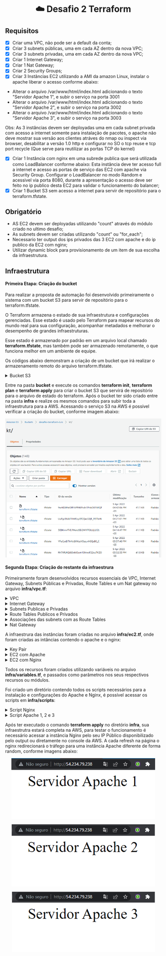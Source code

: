 <h1 align="center">
    <a>☁️ Desafio 2 Terraform</a>
</h1>

## Requisitos

- [x] Criar uma VPC, não pode ser a default da conta;
- [x] Criar 3 subnets públicas, uma em cada AZ dentro da nova VPC;
- [x] Criar 3 subnets privadas, uma em cada AZ dentro da nova VPC;
- [x] Criar 1 Internet Gateway;
- [x] Criar 1 Nat Gateway;
- [x] Criar 2 Security Groups;
- [x] Criar 3 Instâncias EC2 utilizando a AMI da amazon Linux, instalar o apache liberar o acesso conforme abaixo:
- Alterar o arquivo /var/www/html/index.html adicionando o texto "Servidor Apache 1", e subir o serviço na porta 3001
- Alterar o arquivo /var/www/html/index.html adicionando o texto "Servidor Apache 2", e subir o serviço na porta 3002
- Alterar o arquivo /var/www/html/index.html adicionando o texto "Servidor Apache 3", e subir o serviço na porta 3003

Obs: As 3 instâncias devem ser deployadas uma em cada subnet privada com acesso a internet somente para instalação de pacotes, o apache não deve mostrar sua versão aos clientes atráves do nmap ou inspect via browser, desabilitar a versão 1.0 http e configurar no SO o tcp reuse e tcp port recycle (Que serve para reutilizar as portas TCP do kernel)
- [x] Criar 1 Instância com nginx em uma subrede publica que será utilizada como LoadBalancer conforme abaixo: Esta instância deve ter acesso full a internet e acesso as portas de serviço das EC2 com apache via Security Group. Configurar o LoadBalancer no modo Random e acessivel via porta 8080, durante a apresentação o acesso deve ser feito no ip publico desta EC2 para validar o funcionamento do balancer;
- [x] Criar 1 Bucket S3 sem acesso a internet para servir de repositório para o terraform.tfstate.

## Obrigatório

- AS EC2 devem ser deployadas utilizando "count" através do módulo criado no ultimo desafio;
- As subnets devem ser criadas utilizando "count" ou "for_each";
- Necessario ter output dos ips privados das 3 EC2 com apache e do ip publico da EC2 com nginx;
- Utilizar dynamic block para provisionamento de um item de sua escolha da infraestrutura.

## Infraestrutura

#### Primeira Etapa: Criação do bucket 

Para realizar a proposta de automação foi desenvolvido primeiramente o sistema com um bucket S3 para servir de repositório para o terraform.tfstate.

O Terraform armazena o estado de sua infraestrutura e configurações gerenciadas. Esse estado é usado pelo Terraform para mapear recursos do mundo real para sua configuração, acompanhar metadados e melhorar o desempenho de grandes infraestruturas.

Esse estado é armazenado por padrão em um arquivo local chamado **terraform.tfstate**, mas também pode ser armazenado remotamente, o que funciona melhor em um ambiente de equipe.

Os códigos abaixo demonstram a criação de um bucket que irá realizar o armazenamento remoto do arquivo terraform.tfstate.

<details><summary>Bucket S3</summary>

Primeiramente é necessário criar o bucket que irá armazenar o arquivo no **bucket/main.tf**.

```js
resource "aws_s3_bucket" "kt-terraform" {
  bucket = "desafio-terraform-luis" 

  
  versioning {
    enabled = true
  }
  
  tags = {
    Description = "Armazenamento do arquivo do terraform.tfstate"
    ManagedBy   = "Terraform"
    Owner       = "Luis Campos"
    CreatedAt   = "2022-02-05"
  }
}

```
No arquivo **infra/main.tf** é criado o backend que irá popular o bucket S3.

```js
terraform {

  required_providers {
    aws = {
      source  = "hashicorp/aws"
      version = "3.23.0"
    }
  }
  
  backend "s3" {
    bucket  = "desafio-terraform-luis"
    key     = "kt/terraform.tfstate"
    region  = "us-east-1"
    profile = "desafio2"
  }
}
```
</details>

<p></p>

Entre na pasta **bucket** e execute os comandos **terraform init**, **terraform plan** e **terraform apply** para criar o bucket S3 que servirá de repositório para o arquivo de estado do terraform. Após o bucket ter sido criado entre na pasta **infra** e realize os mesmos comandos para subir toda a infraestrutura para a AWS.
Acessando o serviço S3 na AWS é possível verificar a criação do bucket, conforme imagem abaixo:

<p></p>

<p align="center">
  <img <img src="/infra/imagens/s3.png">
</p>

#### Segunda Etapa: Criação do restante da infraestrura 

Primeiramente foram desenvolvidos recursos essenciais de VPC, Internet Gateway, Subnets Públicas e Privadas, Route Tables e um Nat gateway no arquivo **infra/vpc.tf**:
<details><summary>VPC</summary>

```js

# Criação da VPC
resource "aws_vpc" "vpc" {
  cidr_block = "192.168.0.0/16"
  tags       = merge(local.common_tags, { Name = "Terraform VPC" })
}

```
<p></p>
</details>

<details><summary>Internet Gateway</summary>

```js

# Criação do Internet Gateway
resource "aws_internet_gateway" "igtw" {
  vpc_id = aws_vpc.vpc.id
  tags   = merge(local.common_tags, { Name = "Terraform IGW" })
}

```
<p></p>
</details>

<details><summary>Subnets Publicas e Privadas</summary>

```js

# Criação das subnets públicas
resource "aws_subnet" "pub_subnet" {
  count                   = length(var.public_subnet_ip)
  vpc_id                  = aws_vpc.vpc.id
  availability_zone       = var.azs[count.index]
  cidr_block              = var.public_subnet_ip[count.index]
  map_public_ip_on_launch = true
  tags                    = merge(local.common_tags, { Name = "Public Subnet ${count.index + 1}" })
}

# Criação das subnets privadas
resource "aws_subnet" "pvt_subnet" {
  count             = length(var.private_subnet_ip)
  vpc_id            = aws_vpc.vpc.id
  availability_zone = var.azs[count.index]
  cidr_block        = var.private_subnet_ip[count.index]
  tags              = merge(local.common_tags, { Name = "Private Subnet ${count.index + 1}" })
}
```
<p></p>
</details>

<details><summary>Route Tables Publicos e Privados</summary>

```js

# Criação da Route Table Public
resource "aws_route_table" "public" {
  vpc_id = aws_vpc.vpc.id

  route {
    cidr_block = "0.0.0.0/0"
    gateway_id = aws_internet_gateway.igtw.id
  }

  tags = merge(local.common_tags, { Name = "Route Table Public" })
}

# Criação da Route Table Private
resource "aws_route_table" "private" {
  vpc_id = aws_vpc.vpc.id

  route {
    cidr_block = "0.0.0.0/0"
    gateway_id = aws_nat_gateway.nat.id
  }

  tags = merge(local.common_tags, { Name = "Route Table Private" })
}
```
<p></p>
</details>

<details><summary>Associações das subnets com as Route Tables</summary>

```js

# Criação da associação das Subnets na Route Table Publica
resource "aws_route_table_association" "pub_association" {
  count          = length(var.public_subnet_ip)
  subnet_id      = aws_subnet.pub_subnet[count.index].id
  route_table_id = aws_route_table.public.id
}

# Criação da associação das Subnets na Route Table Privada
resource "aws_route_table_association" "pvt_association" {
  count          = length(var.private_subnet_ip)
  subnet_id      = aws_subnet.pvt_subnet[count.index].id
  route_table_id = aws_route_table.private.id
}

```
<p></p>
</details>

<details><summary>Nat Gateway</summary>

```js

resource "aws_eip" "this" {
  vpc = true
}

# Criação do Nat Gateway
resource "aws_nat_gateway" "nat" {
  allocation_id = aws_eip.this.id
  subnet_id     = aws_subnet.pub_subnet[1].id

  tags = {
    Name = "gw NAT"
  }

  # To ensure proper ordering, it is recommended to add an explicit dependency
  # on the Internet Gateway for the VPC.
  depends_on = [aws_internet_gateway.igtw]
}

```
<p></p>
</details>

<p></p>

A infraestrura das instâncias foram criadas no arquivo **infra/ec2.tf**, onde foram criadas as intâncias contendo o apache e o nginx:

<details><summary>Key Pair</summary>

```js

# Criação da key pair
resource "aws_key_pair" "my_key" {
  key_name   = "aws_key"
  public_key = file(pathexpand("~/.ssh/id_rsa.pub"))
}

```
<p></p>
</details>

<details><summary>EC2 com Apache</summary>

```js

# Criação das EC2 com Apache instalado
module "aws_instance_ec2_apache" {
  source = "./module_apache"

  count                  = length(var.private_subnet_ip)
  ami                    = var.ami
  instance_type          = var.instance_type
  key_name               = aws_key_pair.my_key.key_name
  vpc_security_group_ids = [aws_security_group.ec2_rules_apache.id]
  subnet_id              = aws_subnet.pvt_subnet[count.index].id
  private_ip             = var.private_ip[count.index]
  user_data              = file(var.server_apache[count.index])

  tags = merge(local.common_tags, { Name = "Instance Apache ${count.index + 1}" })
}

```
<p></p>
</details>

<details><summary>EC2 com Nginx</summary>

```js

# Criação das EC2 com Nginx instalado
module "aws_instance_ec2_nginx" {
  source = "./module_nginx"

  ami                    = var.ami
  instance_type          = var.instance_type
  key_name               = aws_key_pair.my_key.key_name
  vpc_security_group_ids = [aws_security_group.ec2_rules_nginx.id]
  subnet_id              = aws_subnet.pub_subnet[0].id
  user_data              = file("./scripts/nginx.sh")

  tags = merge(local.common_tags, { Name = "Instance Nginx" })
}

```
<p></p>
</details>

<p></p>

Todos os recursos foram criados utilizando variáveis no arquivo **infra/variables.tf**, e passados como parâmetros nos seus respectivos recursos ou módulos.

<p></p>

Foi criado um diretório contendo todos os scripts necessários para a instalação e configurações do Apache e Nginx, é possível acessar os scripts em **infra/scripts**:

<p></p>

<details><summary>Script Nginx</summary>

```js

#!/bin/bash
sudo su
sudo yum update -y
sudo amazon-linux-extras install nginx1.12 -y
sudo systemctl start nginx

ssh-keygen -t rsa -f /home/oracle/.ssh/id_rsa -q -P ""
echo "" > /home/ec2-user/.ssh/id_rsa

chmod 400 /home/ec2-user/.ssh/id_rsa
chown ec2-user:ec2-user /home/ec2-user/.ssh/id_rsa

echo "events{}
http {
   upstream backend {
      server 192.168.4.10:3001; 
      server 192.168.5.11:3002;
      server 192.168.6.12:3003;
   }

   server {
      listen 8080;
      listen 80;
      location / {
         proxy_pass http://backend;
      }
   }
}" > /etc/nginx/nginx.conf

sudo systemctl restart nginx

sudo yum install nmap -y

```
<p></p>
</details>

<details><summary>Script Apache 1, 2 e 3</summary>

```js

#!/bin/bash
sudo su
sudo yum update httpd
sudo yum install httpd -y
sudo systemctl start httpd

echo '<center><font size="10">Servidor Apache 1</font></center>' > /var/www/html/index.html
echo "ServerTokens Prod" >> /etc/httpd/conf/httpd.conf
echo "ServerSignature Off" >> /etc/httpd/conf/httpd.conf

sed -i 's/80/3001/g' /etc/httpd/conf/httpd.conf

echo "# Decrease TIME_WAIT seconds
net.ipv4.tcp_fin_timeout = 30
# Recycle and Reuse TIME_WAIT sockets faster
net.ipv4.tcp_tw_recycle = 1
net.ipv4.tcp_tw_reuse = 1" >> /etc/sysctl.conf

sudo systemctl restart sshd
systemctl restart httpd

sudo yum install nmap -y

```
<p></p>
</details>

<p></p>

Após ter executado o comando **terraform apply** no diretório **infra**, sua infraestrutra estará completa na AWS, para testar o funcionamento é necessário acessar a instância Nginx pelo seu IP Público disponibilizado pelo output ou diretamente no console da AWS. A cada refresh na página o nginx redirecionará o tráfego para uma instância Apache diferente de forma random, conforme imagens abaixo:

<p align="center">
  <img <img src="infra/imagens/apache1.png">
</p>

<p align="center">
  <img <img src="infra/imagens/apache2.png">
</p>

<p align="center">
  <img <img src="infra/imagens/apache3.png">
</p>

